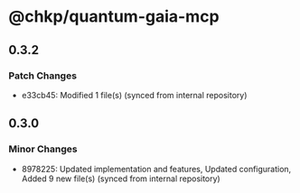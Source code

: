 # @chkp/quantum-gaia-mcp

## 0.3.2

### Patch Changes

- e33cb45: Modified 1 file(s) (synced from internal repository)

## 0.3.0

### Minor Changes

- 8978225: Updated implementation and features, Updated configuration, Added 9 new file(s) (synced from internal repository)
